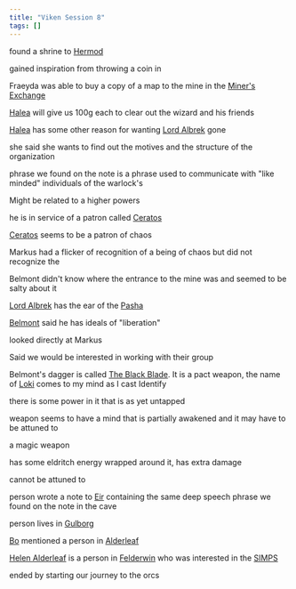 ```yaml
---
title: "Viken Session 8"
tags: []
---
```


found a shrine to [Hermod](content/Gods/Hermod.md)

gained inspiration from throwing a coin in

Fraeyda was able to buy a copy of a map to the mine in the [Miner's Exchange](content/Places/Miner's%20Exchange.md)

[Halea](content/NPCs/Halea.md) will give us 100g each to clear out the wizard and his friends

[Halea](content/NPCs/Halea.md) has some other reason for wanting [Lord Albrek](content/NPCs/Lord%20Albrek.md) gone

she said she wants to find out the motives and the structure of the organization

phrase we found on the note is a phrase used to communicate with "like minded" individuals of the warlock's

Might be related to a higher powers

he is in service of a patron called [Ceratos](content/Gods/Loki.md)

[Ceratos](content/Gods/Loki.md) seems to be a patron of chaos

Markus had a flicker of recognition of a being of chaos but did not recognize the

Belmont didn't know where the entrance to the mine was and seemed to be salty about it

[Lord Albrek](content/NPCs/Lord%20Albrek.md) has the ear of the [Pasha](content/NPCs/Pasha.md)

[Belmont](content/NPCs/Belmont.md) said he has ideals of "liberation"

looked directly at Markus

Said we would be interested in working with their group

Belmont's dagger is called [The Black Blade](content/Objects/The%20Black%20Blade.md). It is a pact weapon, the name of [Loki](content/Gods/Loki.md) comes to my mind as I cast Identify

there is some power in it that is as yet untapped

weapon seems to have a mind that is partially awakened and it may have to be attuned to

a magic weapon

has some eldritch energy wrapped around it, has extra damage

cannot be attuned to

person wrote a note to [Eir](content/PCs/Eir.md) containing the same deep speech phrase we found on the note in the cave

person lives in [Gulborg](Gulborg)

[Bo](Bo) mentioned a person in [Alderleaf](Alderleaf)

[Helen Alderleaf](content/NPCs/Helen%20Alderleaf.md) is a person in [Felderwin](content/Places/Felderwin.md) who was interested in the [SIMPS](content/Organizations/SIMPS.md)

ended by starting our journey to the orcs